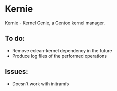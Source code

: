 # Kernie
Kernie - Kernel Genie, a Gentoo kernel manager.

## To do:
- Remove eclean-kernel dependency in the future
- Produce log files of the performed operations

## Issues:
- Doesn't work with initramfs
